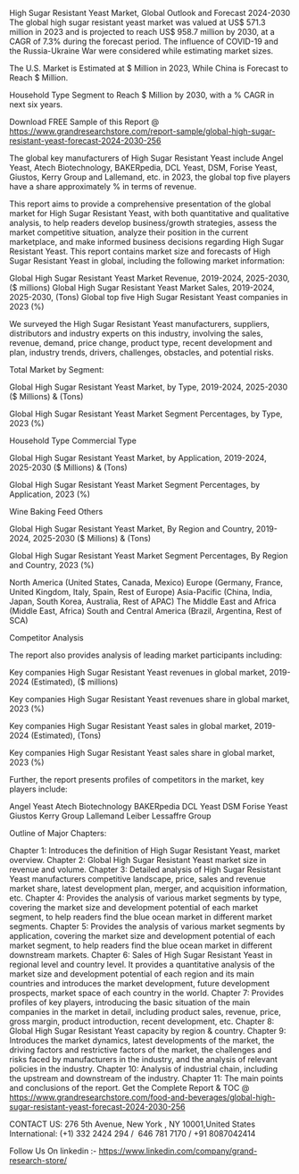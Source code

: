 High Sugar Resistant Yeast Market, Global Outlook and Forecast 2024-2030
The global high sugar resistant yeast market was valued at US$ 571.3 million in 2023 and is projected to reach US$ 958.7 million by 2030, at a CAGR of 7.3% during the forecast period. The influence of COVID-19 and the Russia-Ukraine War were considered while estimating market sizes.

The U.S. Market is Estimated at $ Million in 2023, While China is Forecast to Reach $ Million.

Household Type Segment to Reach $ Million by 2030, with a % CAGR in next six years.

Download FREE Sample of this Report @ https://www.grandresearchstore.com/report-sample/global-high-sugar-resistant-yeast-forecast-2024-2030-256

The global key manufacturers of High Sugar Resistant Yeast include Angel Yeast, Atech Biotechnology, BAKERpedia, DCL Yeast, DSM, Forise Yeast, Giustos, Kerry Group and Lallemand, etc. in 2023, the global top five players have a share approximately % in terms of revenue.

This report aims to provide a comprehensive presentation of the global market for High Sugar Resistant Yeast, with both quantitative and qualitative analysis, to help readers develop business/growth strategies, assess the market competitive situation, analyze their position in the current marketplace, and make informed business decisions regarding High Sugar Resistant Yeast. This report contains market size and forecasts of High Sugar Resistant Yeast in global, including the following market information:

Global High Sugar Resistant Yeast Market Revenue, 2019-2024, 2025-2030, ($ millions)
Global High Sugar Resistant Yeast Market Sales, 2019-2024, 2025-2030, (Tons)
Global top five High Sugar Resistant Yeast companies in 2023 (%)

We surveyed the High Sugar Resistant Yeast manufacturers, suppliers, distributors and industry experts on this industry, involving the sales, revenue, demand, price change, product type, recent development and plan, industry trends, drivers, challenges, obstacles, and potential risks.

Total Market by Segment:

Global High Sugar Resistant Yeast Market, by Type, 2019-2024, 2025-2030 ($ Millions) & (Tons)

Global High Sugar Resistant Yeast Market Segment Percentages, by Type, 2023 (%)

Household Type
Commercial Type

Global High Sugar Resistant Yeast Market, by Application, 2019-2024, 2025-2030 ($ Millions) & (Tons)

Global High Sugar Resistant Yeast Market Segment Percentages, by Application, 2023 (%)

Wine
Baking
Feed
Others

Global High Sugar Resistant Yeast Market, By Region and Country, 2019-2024, 2025-2030 ($ Millions) & (Tons)

Global High Sugar Resistant Yeast Market Segment Percentages, By Region and Country, 2023 (%)

North America (United States, Canada, Mexico)
Europe (Germany, France, United Kingdom, Italy, Spain, Rest of Europe)
Asia-Pacific (China, India, Japan, South Korea, Australia, Rest of APAC)
The Middle East and Africa (Middle East, Africa)
South and Central America (Brazil, Argentina, Rest of SCA)

Competitor Analysis

The report also provides analysis of leading market participants including:

Key companies High Sugar Resistant Yeast revenues in global market, 2019-2024 (Estimated), ($ millions)

Key companies High Sugar Resistant Yeast revenues share in global market, 2023 (%)

Key companies High Sugar Resistant Yeast sales in global market, 2019-2024 (Estimated), (Tons)

Key companies High Sugar Resistant Yeast sales share in global market, 2023 (%)

Further, the report presents profiles of competitors in the market, key players include:

Angel Yeast
Atech Biotechnology
BAKERpedia
DCL Yeast
DSM
Forise Yeast
Giustos
Kerry Group
Lallemand
Leiber
Lessaffre Group

Outline of Major Chapters:

Chapter 1: Introduces the definition of High Sugar Resistant Yeast, market overview.
Chapter 2: Global High Sugar Resistant Yeast market size in revenue and volume.
Chapter 3: Detailed analysis of High Sugar Resistant Yeast manufacturers competitive landscape, price, sales and revenue market share, latest development plan, merger, and acquisition information, etc.
Chapter 4: Provides the analysis of various market segments by type, covering the market size and development potential of each market segment, to help readers find the blue ocean market in different market segments.
Chapter 5: Provides the analysis of various market segments by application, covering the market size and development potential of each market segment, to help readers find the blue ocean market in different downstream markets.
Chapter 6: Sales of High Sugar Resistant Yeast in regional level and country level. It provides a quantitative analysis of the market size and development potential of each region and its main countries and introduces the market development, future development prospects, market space of each country in the world.
Chapter 7: Provides profiles of key players, introducing the basic situation of the main companies in the market in detail, including product sales, revenue, price, gross margin, product introduction, recent development, etc.
Chapter 8: Global High Sugar Resistant Yeast capacity by region & country.
Chapter 9: Introduces the market dynamics, latest developments of the market, the driving factors and restrictive factors of the market, the challenges and risks faced by manufacturers in the industry, and the analysis of relevant policies in the industry.
Chapter 10: Analysis of industrial chain, including the upstream and downstream of the industry.
Chapter 11: The main points and conclusions of the report.
Get the Complete Report & TOC @ https://www.grandresearchstore.com/food-and-beverages/global-high-sugar-resistant-yeast-forecast-2024-2030-256

CONTACT US:
276 5th Avenue, New York , NY 10001,United States
International: (+1) 332 2424 294 /  646 781 7170 / +91 8087042414

Follow Us On linkedin :- https://www.linkedin.com/company/grand-research-store/
